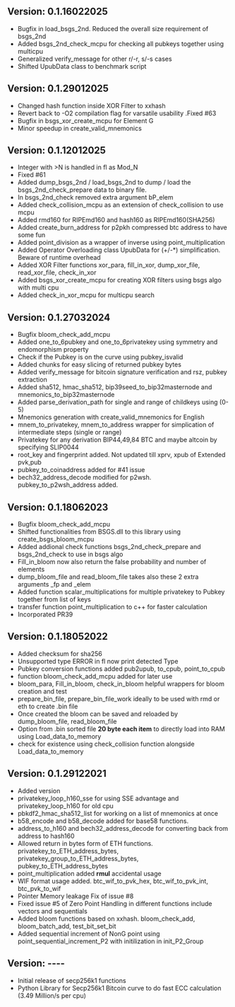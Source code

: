 ## Version: 0.1.16022025
- Bugfix in load_bsgs_2nd. Reduced the overall size requirement of bsgs_2nd
- Added bsgs_2nd_check_mcpu for checking all pubkeys together using multicpu
- Generalized verify_message for other r/-r, s/-s cases
- Shifted UpubData class to benchmark script


## Version: 0.1.29012025
- Changed hash function inside XOR Filter to xxhash
- Revert back to -O2 compilation flag for varsatile usability .Fixed #63
- Bugfix in bsgs_xor_create_mcpu for Element G
- Minor speedup in create_valid_mnemonics


## Version: 0.1.12012025
- Integer with >N is handled in fl as Mod_N
- Fixed #61
- Added dump_bsgs_2nd / load_bsgs_2nd to dump / load the bsgs_2nd_check_prepare data to binary file.
- In bsgs_2nd_check removed extra argument bP_elem
- Added check_collision_mcpu as an extension of check_collision to use mcpu
- Added rmd160 for RIPEmd160 and hash160 as RIPEmd160(SHA256)
- Added create_burn_address for p2pkh compressed btc address to have some fun
- Added point_division as a wrapper of inverse using point_multiplication
- Added Operator Overloading class UpubData for (+/-*) simplification. Beware of runtime overhead
- Added XOR Filter functions xor_para, fill_in_xor, dump_xor_file, read_xor_file, check_in_xor
- Added bsgs_xor_create_mcpu for creating XOR filters using bsgs algo with multi cpu
- Added check_in_xor_mcpu for multicpu search


## Version: 0.1.27032024
- Bugfix bloom_check_add_mcpu
- Added one_to_6pubkey and one_to_6privatekey using symmetry and endomorphism property
- Check if the Pubkey is on the curve using pubkey_isvalid
- Added chunks for easy slicing of returned pubkey bytes
- Added verify_message for bitcoin signature verification and rsz, pubkey extraction
- Added sha512, hmac_sha512, bip39seed_to_bip32masternode and mnemonics_to_bip32masternode
- Added parse_derivation_path for single and range of childkeys using (0-5)
- Mnemonics generation with create_valid_mnemonics for English
- mnem_to_privatekey, mnem_to_address wrapper for simplication of intermediate steps (single or range)
- Privatekey for any derivation BIP44,49,84 BTC and maybe altcoin by specifying SLIP0044
- root_key and fingerprint added. Not updated till xprv, xpub of Extended pvk,pub
- pubkey_to_coinaddress added for #41 issue
- bech32_address_decode modified for p2wsh. pubkey_to_p2wsh_address added.


## Version: 0.1.18062023
- Bugfix bloom_check_add_mcpu
- Shifted functionalities from BSGS.dll to this library using create_bsgs_bloom_mcpu
- Added addional check functions bsgs_2nd_check_prepare and bsgs_2nd_check to use in bsgs algo
- Fill_in_bloom now also return the false probability and number of elements
- dump_bloom_file and read_bloom_file takes also these 2 extra arguments _fp and _elem
- Added function scalar_multiplications for multiple privatekey to Pubkey together from list of keys
- transfer function point_multiplication to c++ for faster calculation
- Incorporated PR39


## Version: 0.1.18052022
- Added checksum for sha256
- Unsupported type ERROR in fl now print detected Type
- Pubkey conversion functions added pub2upub, to_cpub, point_to_cpub
- function bloom_check_add_mcpu added for later use
- bloom_para, Fill_in_bloom, check_in_bloom helpful wrappers for bloom creation and test
- prepare_bin_file, prepare_bin_file_work ideally to be used with rmd or eth to create .bin file
- Once created the bloom can be saved and reloaded by dump_bloom_file, read_bloom_file
- Option from .bin sorted file __20 byte each item__ to directly load into RAM using Load_data_to_memory
- check for existence using check_collision function alongside Load_data_to_memory


## Version: 0.1.29122021
- Added version
- privatekey_loop_h160_sse for using SSE advantage and privatekey_loop_h160 for old cpu
- pbkdf2_hmac_sha512_list for working on a list of mnemonics at once
- b58_encode and b58_decode added for base58 functions.
- address_to_h160 and bech32_address_decode for converting back from address to hash160
- Allowed return in bytes form of ETH functions. privatekey_to_ETH_address_bytes, privatekey_group_to_ETH_address_bytes, pubkey_to_ETH_address_bytes
- point_multiplication added __rmul__ accidental usage
- WIF format usage added. btc_wif_to_pvk_hex, btc_wif_to_pvk_int, btc_pvk_to_wif
- Pointer Memory leakage Fix of issue #8
- Fixed issue #5 of Zero Point Handling in different functions include vectors and sequentials
- Added bloom functions based on xxhash. bloom_check_add, bloom_batch_add, test_bit_set_bit
- Added sequential increment of NonG point using point_sequential_increment_P2 with initilization in init_P2_Group


## Version: ----
- Initial release of secp256k1 functions
- Python Library for Secp256k1 Bitcoin curve to do fast ECC calculation (3.49 Million/s per cpu)